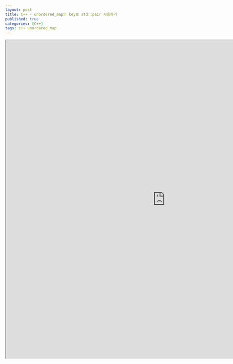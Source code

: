 ```yaml
---
layout: post
title: C++ - unordered_map의 key로 std::pair 사용하기
published: true
categories: [C++]
tags: c++ unordered_map
---
```

<iframe width="1024" height="1024" src="https://docs.google.com/document/d/e/2PACX-1vQ3ippILSS7leIt_u8Bd-zy5H3Xmc6R9tdCYKq9_7etLDK5ClPbR6jqL4UdJJHykX4vX7N-9rdSJrA6/pub?embedded=true"></iframe>   
  